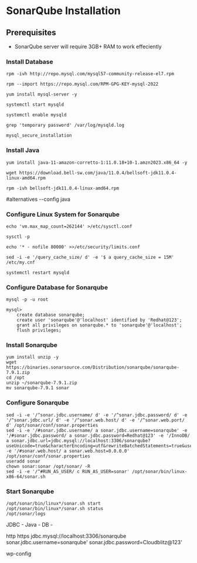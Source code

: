# SonarQube Installation

## Prerequisites
- SonarQube server will require 3GB+ RAM to work effeciently

### Install Database
```
rpm -ivh http://repo.mysql.com/mysql57-community-release-el7.rpm
```
```
rpm --import https://repo.mysql.com/RPM-GPG-KEY-mysql-2022
```
```
yum install mysql-server -y
```
```
systemctl start mysqld
```
```
systemctl enable mysqld
```
```
grep 'temporary password' /var/log/mysqld.log
```
```
mysql_secure_installation
```

### Install Java
```
yum install java-11-amazon-corretto-1:11.0.18+10-1.amzn2023.x86_64 -y
```
```
wget https://download.bell-sw.com/java/11.0.4/bellsoft-jdk11.0.4-linux-amd64.rpm
```
```
rpm -ivh bellsoft-jdk11.0.4-linux-amd64.rpm
```
#alternatives --config java


### Configure Linux System for Sonarqube
```
echo 'vm.max_map_count=262144' >/etc/sysctl.conf
```
```
sysctl -p
```
```
echo '* - nofile 80000' >>/etc/security/limits.conf
```
```
sed -i -e '/query_cache_size/ d' -e '$ a query_cache_size = 15M' /etc/my.cnf
```
```
systemctl restart mysqld
```
### Configure Database for Sonarqube
```
mysql -p -u root

mysql>
    create database sonarqube;
    create user 'sonarqube'@'localhost' identified by 'Redhat@123';
    grant all privileges on sonarqube.* to 'sonarqube'@'localhost';
    flush privileges;
```
### Install Sonarqube
```shell
yum install unzip -y
wget https://binaries.sonarsource.com/Distribution/sonarqube/sonarqube-7.9.1.zip
cd /opt
unzip ~/sonarqube-7.9.1.zip
mv sonarqube-7.9.1 sonar
```
### Configure Sonarqube
```shell
sed -i -e '/^sonar.jdbc.username/ d' -e '/^sonar.jdbc.password/ d' -e '/^sonar.jdbc.url/ d' -e '/^sonar.web.host/ d' -e '/^sonar.web.port/ d' /opt/sonar/conf/sonar.properties
sed -i -e '/#sonar.jdbc.username/ a sonar.jdbc.username=sonarqube' -e '/#sonar.jdbc.password/ a sonar.jdbc.password=Redhat@123' -e '/InnoDB/ a sonar.jdbc.url=jdbc.mysql://localhost:3306/sonarqube?useUnicode=true&characterEncoding=utf&rewriteBatchedStatements=true&useConfigs=maxPerformance' -e '/#sonar.web.host/ a sonar.web.host=0.0.0.0' /opt/sonar/conf/sonar.properties
useradd sonar
chown sonar:sonar /opt/sonar/ -R
sed -i -e '/^#RUN_AS_USER/ c RUN_AS_USER=sonar' /opt/sonar/bin/linux-x86-64/sonar.sh
```
### Start Sonarqube
```shell
/opt/sonar/bin/linux*/sonar.sh start
/opt/sonar/bin/linux*/sonar.sh status
/opt/sonar/logs
```

JDBC - Java - DB - 

http
https
jdbc.mysql://localhost:3306/sonarqube
sonar.jdbc.username=sonarqube'
sonar.jdbc.password=Cloudblitz@123'

wp-config
